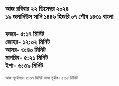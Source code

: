 আজ রবিবার
২২ ডিসেম্বর ২০২৪   
১৯ জমাদিউস সানি ১৪৪৬ হিজরি 
০৭ পৌষ ১৪৩১ বাংলা       
-------------------      
ফজর- ৫:১৭ মিনিট      
জোহর- ১২:০২ মিনিট      
আসর- ৩:৪০ মিনিট      
মাগরিব- ৫:২১ মিনিট     
ইশা- ৬:৩৯ মিনিট     
--------------------      
আজ সূর্যোদয়- ৬:৩৭ মিনিট
আজ সূর্যাস্ত- ৫:১৮ মিনিট
